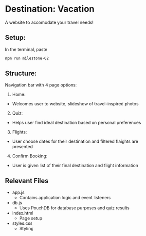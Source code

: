 # Destination: Vacation

A website to accomodate your travel needs!

## Setup:

In the terminal, paste 
```bash
npm run milestone-02
```

## Structure:

Navigation bar with 4 page options:
1. Home: 
- Welcomes user to website, slideshow of travel-inspired photos
2. Quiz: 
- Helps user find ideal destination based on personal preferences
3. Flights: 
- User choose dates for their destination and filtered flaights are presented
4. Confirm Booking: 
- User is given list of their final destination and flight information

## Relevant Files

- app.js
    - Contains application logic and event listeners
- db.js
    - Uses PouchDB for database purposes and quiz results
- index.html
    - Page setup
- styles.css
    - Styling
